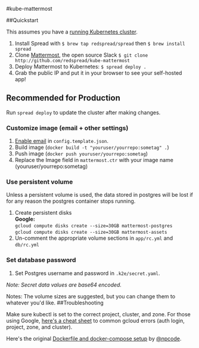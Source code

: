 #kube-mattermost

##Quickstart

This assumes you have a <a href="https://blog.redspread.com/2016/02/04/google-container-engine-quickstart/">running Kubernetes cluster</a>.

1. Install Spread with `$ brew tap redspread/spread` then `$ brew install spread` 
2. Clone <a href="http://mattermost.com">Mattermost</a>, the open source Slack `$ git clone http://github.com/redspread/kube-mattermost`
5. Deploy Mattermost to Kubernetes: `$ spread deploy .`
6. Grab the public IP and put it in your browser to see your self-hosted app!


## Recommended for Production
Run `spread deploy` to update the cluster after making changes.

### Customize image (email + other settings)
1. <a href="http://docs.mattermost.com/install/smtp-email-setup.html">Enable email</a> in `config.template.json`.
1. Build image (`docker build -t "youruser/yourrepo:sometag" .`)
1. Push image (`docker push youruser/yourrepo:sometag`)
1. Replace the Image field in `mattermost.ctr` with your image name (youruser/yourrepo:sometag)

### Use persistent volume
Unless a persistent volume is used, the data stored in postgres will be lost if for any reason the postgres container stops running. 

1. Create persistent disks  
**Google:**  
`gcloud compute disks create --size=30GB mattermost-postgres`  
`gcloud compute disks create --size=30GB mattermost-assets`  
1. Un-comment the appropriate volume sections in `app/rc.yml` and `db/rc.yml`

### Set database password
1. Set Postgres username and password in `.k2e/secret.yaml`. 

*Note: Secret  data values are base64 encoded.*

 

Notes: The volume sizes are suggested, but you can change them to whatever you'd like.
##Troubleshooting

Make sure kubectl is set to the correct project, cluster, and zone. For those using Google, <a href="https://blog.redspread.com/2016/01/10/gcloud-cheat-sheet/">here's a cheat sheet</a> to common gcloud errors (auth login, project, zone, and cluster).

Here's the original <a href="https://github.com/npcode/mattermost-docker">Dockerfile and docker-compose setup</a> by <a href="http://github.com/npcode">@npcode</a>.
